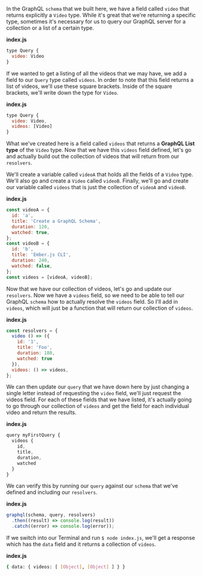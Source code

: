 In the GraphQL `schema` that we built here, we have a field called `video` that returns explicitly a `Video` type. While it's great that we're returning a specific type, sometimes it's necessary for us to query our GraphQL server for a collection or a list of a certain type.

**index.js**
```javascript
type Query {
  video: Video
}
```

If we wanted to get a listing of all the videos that we may have, we add a field to our `Query` type called `videos`. In order to note that this field returns a list of videos, we'll use these square brackets. Inside of the square brackets, we'll write down the type for `Video`.

**index.js**
```javascript
type Query {
  video: Video,
  videos: [Video]
}
```

What we've created here is a field called `videos` that returns a **GraphQL List type** of the `Video` type. Now that we have this `videos` field defined, let's go and actually build out the collection of videos that will return from our `resolvers`.

We'll create a variable called `videoA` that holds all the fields of a `Video` type. We'll also go and create a `Video` called `videoB`. Finally, we'll go and create our variable called `videos` that is just the collection of `videoA` and `videoB`.

**index.js**
```javascript
const videoA = {
  id: 'a', 
  title: 'Create a GraphQL Schema',
  duration: 120,
  watched: true,
};
const videoB = {
  id: 'b', 
  title: 'Ember.js CLI',
  duration: 240, 
  watched: false,
};
const videos = [videoA, videoB];
```

Now that we have our collection of videos, let's go and update our `resolvers`. Now we have a `videos` field, so we need to be able to tell our GraphQL `schema` how to actually resolve the `videos` field. So I'll add in `videos`, which will just be a function that will return our collection of `videos`.

**index.js**
```javascript
const resolvers = {
  video () => ({
    id: '1', 
    title: 'Foo',
    duration: 180,
    watched: true
  }),
  videos: () => videos,
};
```

We can then update our `query` that we have down here by just changing a single letter instead of requesting the `video` field, we'll just request the videos field. For each of these fields that we have listed, it's actually going to go through our collection of `videos` and get the field for each individual video and return the results.

**index.js**
```javascript
query myFirstQuery {
  videos {
    id,
    title,
    duration,
    watched
  }
}
```

We can verify this by running our `query` against our `schema` that we've defined and including our `resolvers`. 

**index.js**
```javascript
graphql(schema, query, resolvers)
  .then((result) => console.log(result))
  .catch((error) => console.log(error));
```

If we switch into our Terminal and run `$ node index.js`, we'll get a response which has the `data` field and it returns a collection of `videos`.

**index.js**
```bash
{ data: { videos: [ [Object], [Object] ] } }
```